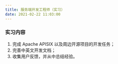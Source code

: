 ```yaml
---
title: 服务端开发工程师（实习）
date: 2021-02-22 11:03:00
---
```

### 实习内容

1. 完成 Apache APISIX 以及周边开源项目的开发任务；
2. 完善中英文开发文档；
3. 收集用户反馈，并从中总结经验。
